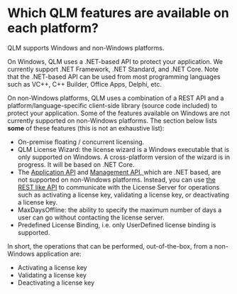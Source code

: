 # Which QLM features are available on each platform?

QLM supports Windows and non-Windows platforms.

On Windows, QLM uses a .NET-based API to protect your application. We currently support .NET Framework, .NET Standard, and .NET Core. Note that the .NET-based API can be used from most programming languages such as VC++, C++ Builder, Office Apps, Delphi, etc.

On non-Windows platforms, QLM uses a combination of a REST API and a platform/language-specific client-side library (source code included) to protect your application. Some of the features available on Windows are not currently supported on non-Windows platforms. The section below lists **some** of these features (this is not an exhaustive list):

* On-premise floating / concurrent licensing.
* QLM License Wizard: the license wizard is a Windows executable that is only supported on Windows. A cross-platform version of the wizard is in progress. It will be based on .NET Core.
* The [Application API](../api-reference/qlmlicense/application-methods/) and [Management API, ](../api-reference/qlmlicense/management-methods/)which are .NET based, are not supported on non-Windows platforms. Instead, you can use [the REST like API](../api-reference/http-methods/) to communicate with the License Server for operations such as activating a license key, validating a license key, or deactivating a license key.
* MaxDaysOffline: the ability to specify the maximum number of days a user can go without contacting the license server.
* Predefined License Binding, i.e. only UserDefined license binding is supported.

In short, the operations that can be performed, out-of-the-box, from a non-Windows application are:

* Activating a license key
* Validating a license key
* Deactivating a license key
